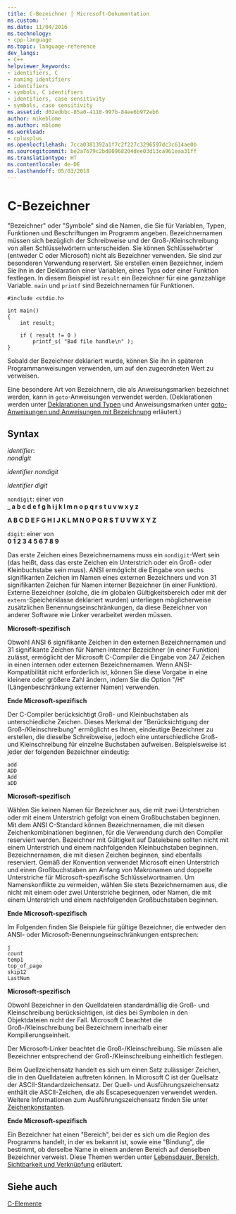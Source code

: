 ```yaml
---
title: C-Bezeichner | Microsoft-Dokumentation
ms.custom: ''
ms.date: 11/04/2016
ms.technology:
- cpp-language
ms.topic: language-reference
dev_langs:
- C++
helpviewer_keywords:
- identifiers, C
- naming identifiers
- identifiers
- symbols, C identifiers
- identifiers, case sensitivity
- symbols, case sensitivity
ms.assetid: d02edbbc-85a0-4118-997b-84ee6b972eb6
author: mikeblome
ms.author: mblome
ms.workload:
- cplusplus
ms.openlocfilehash: 7cca0381392a1f7c2f227c3296597dc3c614ae0b
ms.sourcegitcommit: be2a7679c2bd80968204dee03d13ca961eaa31ff
ms.translationtype: HT
ms.contentlocale: de-DE
ms.lasthandoff: 05/03/2018
---
```

# <a name="c-identifiers"></a>C-Bezeichner
"Bezeichner" oder "Symbole" sind die Namen, die Sie für Variablen, Typen, Funktionen und Beschriftungen im Programm angeben. Bezeichnernamen müssen sich bezüglich der Schreibweise und der Groß-/Kleinschreibung von allen Schlüsselwörtern unterscheiden. Sie können Schlüsselwörter (entweder C oder Microsoft) nicht als Bezeichner verwenden. Sie sind zur besonderen Verwendung reserviert. Sie erstellen einen Bezeichner, indem Sie ihn in der Deklaration einer Variablen, eines Typs oder einer Funktion festlegen. In diesem Beispiel ist `result` ein Bezeichner für eine ganzzahlige Variable. `main` und `printf` sind Bezeichnernamen für Funktionen.  
  
```  
#include <stdio.h>  
  
int main()  
{  
    int result;  
  
    if ( result != 0 )  
        printf_s( "Bad file handle\n" );  
}  
```  
  
 Sobald der Bezeichner deklariert wurde, können Sie ihn in späteren Programmanweisungen verwenden, um auf den zugeordneten Wert zu verweisen.  
  
 Eine besondere Art von Bezeichnern, die als Anweisungsmarken bezeichnet werden, kann in `goto`-Anweisungen verwendet werden. (Deklarationen werden unter [Deklarationen und Typen](../c-language/declarations-and-types.md) und Anweisungsmarken unter [goto-Anweisungen und Anweisungen mit Bezeichnung](../c-language/goto-and-labeled-statements-c.md) erläutert.)  
  
## <a name="syntax"></a>Syntax  
 *identifier*:  
 *nondigit*  
  
 *identifier nondigit*  
  
 *identifier digit*  
  
 `nondigit`: einer von  
 **_ a b c d e f g h i j k l m n o p q r s t u v w x y z**  
  
 **A B C D E F G H I J K L M N O P Q R S T U V W X Y Z**  
  
 `digit`: einer von  
 **0 1 2 3 4 5 6 7 8 9**  
  
 Das erste Zeichen eines Bezeichnernamens muss ein `nondigit`-Wert sein (das heißt, dass das erste Zeichen ein Unterstrich oder ein Groß- oder Kleinbuchstabe sein muss). ANSI ermöglicht die Eingabe von sechs signifikanten Zeichen im Namen eines externen Bezeichners und von 31 signifikanten Zeichen für Namen interner Bezeichner (in einer Funktion). Externe Bezeichner (solche, die im globalen Gültigkeitsbereich oder mit der `extern`-Speicherklasse deklariert wurden) unterliegen möglicherweise zusätzlichen Benennungseinschränkungen, da diese Bezeichner von anderer Software wie Linker verarbeitet werden müssen.  
  
 **Microsoft-spezifisch**  
  
 Obwohl ANSI 6 signifikante Zeichen in den externen Bezeichnernamen und 31 signifikante Zeichen für Namen interner Bezeichner (in einer Funktion) zulässt, ermöglicht der Microsoft C-Compiler die Eingabe von 247 Zeichen in einen internen oder externen Bezeichnernamen. Wenn ANSI-Kompatibilität nicht erforderlich ist, können Sie diese Vorgabe in eine kleinere oder größere Zahl ändern, indem Sie die Option "/H" (Längenbeschränkung externer Namen) verwenden.  
  
 **Ende Microsoft-spezifisch**  
  
 Der C-Compiler berücksichtigt Groß- und Kleinbuchstaben als unterschiedliche Zeichen. Dieses Merkmal der "Berücksichtigung der Groß-/Kleinschreibung" ermöglicht es Ihnen, eindeutige Bezeichner zu erstellen, die dieselbe Schreibweise, jedoch eine unterschiedliche Groß- und Kleinschreibung für einzelne Buchstaben aufweisen. Beispielsweise ist jeder der folgenden Bezeichner eindeutig:  
  
```  
add  
ADD  
Add  
aDD  
```  
  
 **Microsoft-spezifisch**  
  
 Wählen Sie keinen Namen für Bezeichner aus, die mit zwei Unterstrichen oder mit einem Unterstrich gefolgt von einem Großbuchstaben beginnen. Mit dem ANSI C-Standard können Bezeichnernamen, die mit diesen Zeichenkombinationen beginnen, für die Verwendung durch den Compiler reserviert werden. Bezeichner mit Gültigkeit auf Dateiebene sollten nicht mit einem Unterstrich und einem nachfolgenden Kleinbuchstaben beginnen. Bezeichnernamen, die mit diesen Zeichen beginnen, sind ebenfalls reserviert. Gemäß der Konvention verwendet Microsoft einen Unterstrich und einen Großbuchstaben am Anfang von Makronamen und doppelte Unterstriche für Microsoft-spezifische Schlüsselwortnamen. Um Namenskonflikte zu vermeiden, wählen Sie stets Bezeichnernamen aus, die nicht mit einem oder zwei Unterstriche beginnen, oder Namen, die mit einem Unterstrich und einem nachfolgenden Großbuchstaben beginnen.  
  
 **Ende Microsoft-spezifisch**  
  
 Im Folgenden finden Sie Beispiele für gültige Bezeichner, die entweder den ANSI- oder Microsoft-Benennungseinschränkungen entsprechen:  
  
```  
j  
count  
temp1  
top_of_page  
skip12  
LastNum  
```  
  
 **Microsoft-spezifisch**  
  
 Obwohl Bezeichner in den Quelldateien standardmäßig die Groß- und Kleinschreibung berücksichtigen, ist dies bei Symbolen in den Objektdateien nicht der Fall. Microsoft C beachtet die Groß-/Kleinschreibung bei Bezeichnern innerhalb einer Kompilierungseinheit.  
  
 Der Microsoft-Linker beachtet die Groß-/Kleinschreibung. Sie müssen alle Bezeichner entsprechend der Groß-/Kleinschreibung einheitlich festlegen.  
  
 Beim Quellzeichensatz handelt es sich um einen Satz zulässiger Zeichen, die in den Quelldateien auftreten können. In Microsoft C ist der Quellsatz der ASCII-Standardzeichensatz. Der Quell- und Ausführungszeichensatz enthält die ASCII-Zeichen, die als Escapesequenzen verwendet werden. Weitere Informationen zum Ausführungszeichensatz finden Sie unter [Zeichenkonstanten](../c-language/c-character-constants.md).  
  
 **Ende Microsoft-spezifisch**  
  
 Ein Bezeichner hat einen "Bereich", bei der es sich um die Region des Programms handelt, in der es bekannt ist, sowie eine "Bindung", die bestimmt, ob derselbe Name in einem anderen Bereich auf denselben Bezeichner verweist. Diese Themen werden unter [Lebensdauer, Bereich, Sichtbarkeit und Verknüpfung](../c-language/lifetime-scope-visibility-and-linkage.md) erläutert.  
  
## <a name="see-also"></a>Siehe auch  
 [C-Elemente](../c-language/elements-of-c.md)